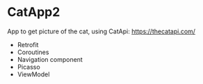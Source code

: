 # CatApp2

App to get picture of the cat, using CatApi: https://thecatapi.com/

- Retrofit
- Coroutines
- Navigation component
- Picasso
- ViewModel

